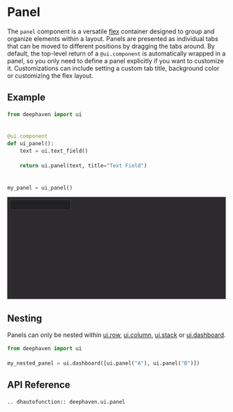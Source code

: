 # Panel

The `panel` component is a versatile [flex](./flex.md) container designed to group and organize elements within a layout. Panels are presented as individual tabs that can be moved to different positions by dragging the tabs around. By default, the top-level return of a `@ui.component` is automatically wrapped in a panel, so you only need to define a panel explicitly if you want to customize it. Customizations can include setting a custom tab title, background color or customizing the flex layout.

## Example

```python
from deephaven import ui


@ui.component
def ui_panel():
    text = ui.text_field()

    return ui.panel(text, title="Text Field")


my_panel = ui_panel()
```

![Panel Basic Example](../_assets/panel_basic.png)

## Nesting

Panels can only be nested within [ui.row](./dashboard.md#row-api-reference), [ui.column](./dashboard.md#column-api-reference), [ui.stack](./dashboard.md#stack-api-reference) or [ui.dashboard](#./dashboard.md).

```python
from deephaven import ui

my_nested_panel = ui.dashboard([ui.panel("A"), ui.panel("B")])
```

## API Reference

```{eval-rst}
.. dhautofunction:: deephaven.ui.panel
```

